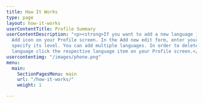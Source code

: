 ```yaml
---
title: How It Works
type: page
layout: how-it-works
userContentTitle: Profile Summary
userContentDescription: "<p><strong>If you want to add a new language just click the
  Add icon on your Profile screen. In the Add new edit form, enter your language and
  specify its level. You can add multiple languages. In order to delete or edit your
  language click the respective language item on your Profile screen.</strong></p>"
usercontentimg: "/images/phone.png"
menu:
  main:
    SectionPagesMenu: main
    url: "/how-it-works/"
    weight: 1

---
```

